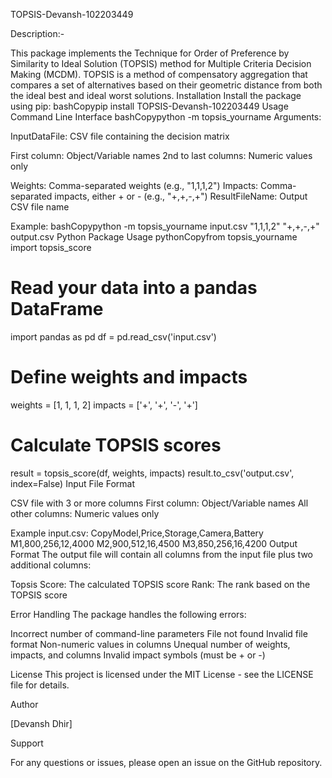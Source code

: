 TOPSIS-Devansh-102203449

Description:-

This package implements the Technique for Order of Preference by Similarity to Ideal Solution (TOPSIS) method for Multiple Criteria Decision Making (MCDM). TOPSIS is a method of compensatory aggregation that compares a set of alternatives based on their geometric distance from both the ideal best and ideal worst solutions.
Installation
Install the package using pip:
bashCopypip install TOPSIS-Devansh-102203449
Usage
Command Line Interface
bashCopypython -m topsis_yourname <InputDataFile> <Weights> <Impacts> <ResultFileName>
Arguments:

InputDataFile: CSV file containing the decision matrix

First column: Object/Variable names
2nd to last columns: Numeric values only


Weights: Comma-separated weights (e.g., "1,1,1,2")
Impacts: Comma-separated impacts, either + or - (e.g., "+,+,-,+")
ResultFileName: Output CSV file name

Example:
bashCopypython -m topsis_yourname input.csv "1,1,1,2" "+,+,-,+" output.csv
Python Package Usage
pythonCopyfrom topsis_yourname import topsis_score

# Read your data into a pandas DataFrame
import pandas as pd
df = pd.read_csv('input.csv')

# Define weights and impacts
weights = [1, 1, 1, 2]
impacts = ['+', '+', '-', '+']

# Calculate TOPSIS scores
result = topsis_score(df, weights, impacts)
result.to_csv('output.csv', index=False)
Input File Format

CSV file with 3 or more columns
First column: Object/Variable names
All other columns: Numeric values only

Example input.csv:
CopyModel,Price,Storage,Camera,Battery
M1,800,256,12,4000
M2,900,512,16,4500
M3,850,256,16,4200
Output Format
The output file will contain all columns from the input file plus two additional columns:

Topsis Score: The calculated TOPSIS score
Rank: The rank based on the TOPSIS score

Error Handling
The package handles the following errors:

Incorrect number of command-line parameters
File not found
Invalid file format
Non-numeric values in columns
Unequal number of weights, impacts, and columns
Invalid impact symbols (must be + or -)

License
This project is licensed under the MIT License - see the LICENSE file for details.

Author

[Devansh Dhir]

Support

For any questions or issues, please open an issue on the GitHub repository.
